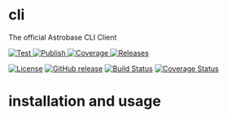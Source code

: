 # cli

The official Astrobase CLI Client

<a href="https://github.com/astrobase/cli/actions?query=workflow%3ATest" target="_blank">
    <img src="https://github.com/astrobase/cli/workflows/Test/badge.svg" alt="Test">
</a>
<a href="https://github.com/astrobase/cli/actions?query=workflow%3APublish" target="_blank">
    <img src="https://github.com/astrobase/cli/workflows/Publish/badge.svg" alt="Publish">
</a>
<a href="https://codecov.io/gh/astrobase/cli" target="_blank">
    <img src="https://img.shields.io/codecov/c/github/astrobase/cli?color=%2334D058" alt="Coverage">
</a>
<a href="https://github.com/astrobase/cli/releases" target="_blank">
    <img src="https://img.shields.io/codecov/c/github/astrobase/cli?color=%2334D058" alt="Releases">
</a>

[![License](https://img.shields.io/badge/blue.svg)](https://github.com/astrobase/cli/blob/master/LICENSE)
[![GitHub release](https://img.shields.io/github/v/release/astrobase/cli?sort=semver)](https://github.com/astrobase/cli/tree/latest)
[![Build Status](https://github.com/astrobase/cli/workflows/Python/badge.svg)](https://github.com/astrobase/cli/actions)
[![Coverage Status](https://codecov.io/github/astrobase/cli/coverage.svg?branch=master)](https://codecov.io/github/astrobase/cli)


# installation and usage
